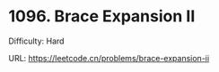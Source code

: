 # 1096. Brace Expansion II

Difficulty: Hard

URL: https://leetcode.cn/problems/brace-expansion-ii

